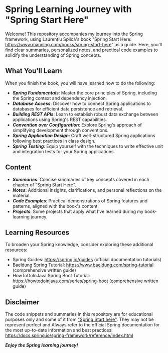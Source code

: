# Spring Learning Journey with "Spring Start Here"

Welcome! This repository accompanies my journey into the Spring framework, using Laurenţiu Spilcă's book
"Spring Start Here: <https://www.manning.com/books/spring-start-here>" as a guide. Here, you'll find clear
summaries, personalized notes, and practical code examples to solidify the understanding of Spring concepts.

## What You'll Learn

When you finish the book, you will have learned how to do the following:

- ***Spring Fundamentals***: Master the core principles of Spring, including the Spring context and dependency
injection.
- ***Database Access***: Discover how to connect Spring applications to databases for efficient data
persistence and retrieval.
- ***Building REST APIs***: Learn to establish robust data exchange between applications using Spring's REST
capabilities.
- ***Convention over Configuration***: Explore Spring's approach of simplifying development through
conventions.
- ***Spring Application Design***: Craft well-structured Spring applications following best practices in class
design.
- ***Spring Testing***: Equip yourself with the techniques to write effective unit and integration tests for
your Spring applications.

## Content

- ***Summaries***: Concise summaries of key concepts covered in each chapter of "Spring Start Here".
- ***Notes***: Additional insights, clarifications, and personal reflections on the material.
- ***Code Examples***: Practical demonstrations of Spring features and patterns, aligned with the book's content.
- ***Projects***: Some projects that apply what I've learned during my book-learning journey.

## Learning Resources

To broaden your Spring knowledge, consider exploring these additional resources:

- Spring Guides: <https://spring.io/guides> (official documentation tutorials)
- Baeldung Spring Tutorial: <https://www.baeldung.com/spring-tutorial> (comprehensive written guide)
- HowToDoInJava Spring Boot Tutorial: <https://howtodoinjava.com/series/spring-boot> (comprehensive written guide)

## Disclaimer

The code snippets and summaries in this repository are for educational purposes only and some of it from
["Spring Start here"](https://www.manning.com/books/spring-start-here). They may not be represent perfect and 
Always refer to the official Spring documentation for the most up-to-date information and best practices: <https://docs.spring.io/spring-framework/reference/index.html>

***Enjoy the Spring learning journey!***

